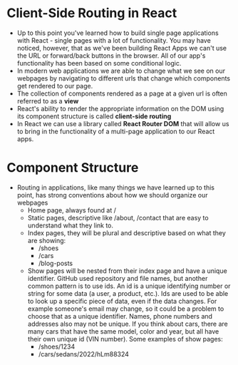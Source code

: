 # Client-Side Routing in React
- Up to this point you've learned how to build single page applications with React  - single pages with a lot of functionality. You may have noticed, however, that as we've been building React Apps we can't use the URL or forward/back buttons in the browser. All of our app's functionality has been based on some conditional logic.
- In modern web applications we are able to change what we see on our webpages by navigating to different urls that change which components get rendered to our page.
- The collection of components rendered as a page at a given url is often referred to as a **view**
- React's ability to render the appropriate information on the DOM using its component structure is called **client-side routing**
- In React we can use a library called **React Router DOM** that will allow us to bring in the functionality of a multi-page application to our React apps.

# Component Structure
- Routing in applications, like many things we have learned up to this point, has strong conventions about how we should organize our webpages
    - Home page, always found at /
    - Static pages, descriptive like /about, /contact that are easy to understand what they link to.
    - Index pages, they will be plural and descriptive based on what they are showing:
        - /shoes
        - /cars
        - /blog-posts
    - Show pages will be nested from their index page and have a unique identifier. GitHub used repository and file names, but another common pattern is to use ids. An id is a unique identifying number or string for some data (a user, a product, etc.). Ids are used to be able to look up a specific piece of data, even if the data changes. For example someone's email may change, so it could be a problem to choose that as a unique identifier. Names, phone numbers and addresses also may not be unique. If you think about cars, there are many cars that have the same model, color and year, but all have their own unique id (VIN number). Some examples of show pages:
        - /shoes/1234
        - /cars/sedans/2022/hLm88324
